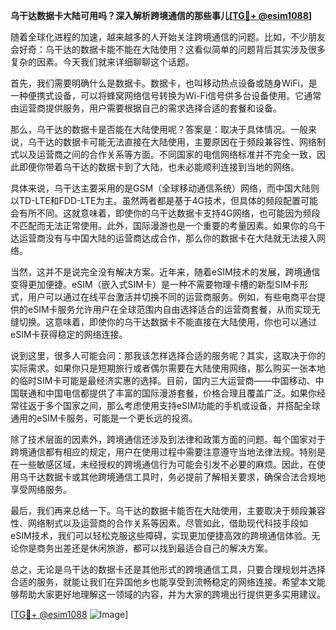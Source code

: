 **乌干达数据卡大陆可用吗？深入解析跨境通信的那些事儿[[TG💪+ @esim1088](https://t.me/s/esim1088)]**

随着全球化进程的加速，越来越多的人开始关注跨境通信的问题。比如，不少朋友会好奇：乌干达的数据卡能不能在大陆使用？这看似简单的问题背后其实涉及很多复杂的因素。今天我们就来详细聊聊这个话题。

首先，我们需要明确什么是数据卡。数据卡，也叫移动热点设备或随身WiFi，是一种便携式设备，可以将蜂窝网络信号转换为Wi-Fi信号供多台设备使用。它通常由运营商提供服务，用户需要根据自己的需求选择合适的套餐和设备。

那么，乌干达的数据卡是否能在大陆使用呢？答案是：取决于具体情况。一般来说，乌干达的数据卡可能无法直接在大陆使用，主要原因在于频段兼容性、网络制式以及运营商之间的合作关系等方面。不同国家的电信网络标准并不完全一致，因此即便你带着乌干达的数据卡到了大陆，也未必能顺利连接到当地的网络。

具体来说，乌干达主要采用的是GSM（全球移动通信系统）网络，而中国大陆则以TD-LTE和FDD-LTE为主。虽然两者都是基于4G技术，但具体的频段配置可能会有所不同。这就意味着，即使你的乌干达数据卡支持4G网络，也可能因为频段不匹配而无法正常使用。此外，国际漫游也是一个重要的考量因素。如果你的乌干达运营商没有与中国大陆的运营商达成合作，那么你的数据卡在大陆就无法接入网络。

当然，这并不是说完全没有解决方案。近年来，随着eSIM技术的发展，跨境通信变得更加便捷。eSIM（嵌入式SIM卡）是一种不需要物理卡槽的新型SIM卡形式，用户可以通过在线平台激活并切换不同的运营商服务。例如，有些电商平台提供的eSIM卡服务允许用户在全球范围内自由选择适合的运营商套餐，从而实现无缝切换。这意味着，即使你的乌干达数据卡不能直接在大陆使用，你也可以通过eSIM卡获得稳定的网络连接。

说到这里，很多人可能会问：那我该怎样选择合适的服务呢？其实，这取决于你的实际需求。如果你只是短期旅行或者偶尔需要在大陆使用网络，那么购买一张本地的临时SIM卡可能是最经济实惠的选择。目前，国内三大运营商——中国移动、中国联通和中国电信都提供了丰富的国际漫游套餐，价格合理且覆盖广泛。如果你经常往返于多个国家之间，那么考虑使用支持eSIM功能的手机或设备，并搭配全球通用的eSIM卡服务，可能是一个更长远的投资。

除了技术层面的因素外，跨境通信还涉及到法律和政策方面的问题。每个国家对于跨境通信都有相应的规定，用户在使用过程中需要注意遵守当地法律法规。特别是在一些敏感区域，未经授权的跨境通信行为可能会引发不必要的麻烦。因此，在使用乌干达数据卡或其他跨境通信工具时，务必提前了解相关要求，确保合法合规地享受网络服务。

最后，我们再来总结一下。乌干达的数据卡能否在大陆使用，主要取决于频段兼容性、网络制式以及运营商的合作关系等因素。尽管如此，借助现代科技手段如eSIM技术，我们可以轻松克服这些障碍，实现更加便捷高效的跨境通信体验。无论你是商务出差还是休闲旅游，都可以找到最适合自己的解决方案。

总之，无论是乌干达的数据卡还是其他形式的跨境通信工具，只要合理规划并选择合适的服务，就能让我们在异国他乡也能享受到流畅稳定的网络连接。希望本文能够帮助大家更好地理解这一领域的内容，并为大家的跨境出行提供更多实用建议。

[[TG💪+ @esim1088](https://t.me/s/esim1088) ![Image](https://i.postimg.cc/4NQfJmqS/Snipaste-2025-05-13-00-14-12.png)]